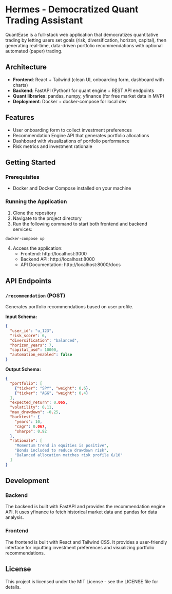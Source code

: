 # Hermes - Democratized Quant Trading Assistant

QuantEase is a full-stack web application that democratizes quantitative trading by letting users set goals (risk, diversification, horizon, capital), then generating real-time, data-driven portfolio recommendations with optional automated (paper) trading.

## Architecture

- **Frontend**: React + Tailwind (clean UI, onboarding form, dashboard with charts)
- **Backend**: FastAPI (Python) for quant engine + REST API endpoints
- **Quant libraries**: pandas, numpy, yfinance (for free market data in MVP)
- **Deployment**: Docker + docker-compose for local dev

## Features

- User onboarding form to collect investment preferences
- Recommendation Engine API that generates portfolio allocations
- Dashboard with visualizations of portfolio performance
- Risk metrics and investment rationale

## Getting Started

### Prerequisites

- Docker and Docker Compose installed on your machine

### Running the Application

1. Clone the repository
2. Navigate to the project directory
3. Run the following command to start both frontend and backend services:

```bash
docker-compose up
```

4. Access the application:
   - Frontend: http://localhost:3000
   - Backend API: http://localhost:8000
   - API Documentation: http://localhost:8000/docs

## API Endpoints

### `/recommendation` (POST)

Generates portfolio recommendations based on user profile.

**Input Schema:**
```json
{
  "user_id": "u_123",
  "risk_score": 6,
  "diversification": "balanced",
  "horizon_years": 7,
  "capital_usd": 10000,
  "automation_enabled": false
}
```

**Output Schema:**
```json
{
  "portfolio": [
    {"ticker": "SPY", "weight": 0.6},
    {"ticker": "AGG", "weight": 0.4}
  ],
  "expected_return": 0.065,
  "volatility": 0.11,
  "max_drawdown": -0.25,
  "backtest": {
    "years": 10,
    "cagr": 0.067,
    "sharpe": 0.92
  },
  "rationale": [
    "Momentum trend in equities is positive",
    "Bonds included to reduce drawdown risk",
    "Balanced allocation matches risk profile 6/10"
  ]
}
```

## Development

### Backend

The backend is built with FastAPI and provides the recommendation engine API. It uses yfinance to fetch historical market data and pandas for data analysis.

### Frontend

The frontend is built with React and Tailwind CSS. It provides a user-friendly interface for inputting investment preferences and visualizing portfolio recommendations.

## License

This project is licensed under the MIT License - see the LICENSE file for details.
